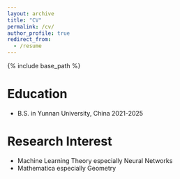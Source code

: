 ```yaml
---
layout: archive
title: "CV"
permalink: /cv/
author_profile: true
redirect_from:
  - /resume
---
```


{% include base_path %}

Education
======
* B.S. in Yunnan University, China 2021-2025

Research Interest
======
* Machine Learning Theory especially Neural Networks
* Mathematica especially Geometry
